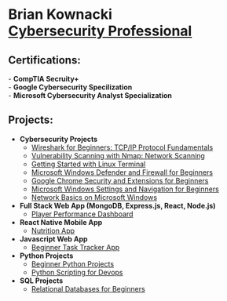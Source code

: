 <h1>Brian Kownacki<br/> <a href="https://www.linkedin.com/in/brian-kownacki-94980259/">Cybersecurity Professional</a></h1>

<h2>Certifications:</h2>
- <b>CompTIA Secruity+</b></br>
- <b>Google Cybersecurity Specilization</b></br>
- <b>Microsoft Cybersecurity Analyst Specialization</b></br>

<h2>Projects:</h2>

- <b>Cybersecurity Projects</b>
  - [Wireshark for Beginners: TCP/IP Protocol Fundamentals](https://coursera.org/share/595741e3f08b0c2de5936c2acc7cf2a9)
  - [Vulnerability Scanning with Nmap: Network Scanning](https://github.com/bknum9/VulnerabilityScanNmap.git)
  - [Getting Started with Linux Terminal](https://github.com/bknum9/LinuxTerminal.git)
  - [Microsoft Windows Defender and Firewall for Beginners](https://github.com/bknum9/WindowsDefenderFirewall.git)
  - [Google Chrome Security and Extensions for Beginners](https://github.com/bknum9/ChromeSec-Ext.git)
  - [Microsoft Windows Settings and Navigation for Beginners](https://github.com/bknum9/WindowsSettings-Navigation.git)
  - [Network Basics on Microsoft Windows](https://github.com/bknum9/WindowsNetworkBasics.git)
- <b>Full Stack Web App (MongoDB, Express.js, React, Node.js)</b>
  - [Player Performance Dashboard](https://github.com/bknum9/dashboard.git)
- <b>React Native Mobile App</b>
  - [Nutrition App](https://github.com/bknum9/RNNutritionApp.git)
- <b>Javascript Web App</b>
  - [Beginner Task Tracker App](https://github.com/bknum9/task-tracker.git)
- <b>Python Projects</b>
  - [Beginner Python Projects](https://github.com/bknum9/python_projects.git)
  - [Python Scripting for Devops](https://github.com/bknum9/PythonScriptingDevOps.git)
- <b>SQL Projects</b>
  - [Relational Databases for Beginners](https://github.com/bknum9/RelationalDatabases.git)
    

